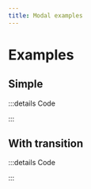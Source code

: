 ```yaml
---
title: Modal examples
---
```


# Examples

## Simple

<PreviewIframe src="./stories/simple/story.html" />

:::details Code

<SimpleTabs :items="['app.twig', 'app.js']">
  <template #content-1>

<<< ./components/molecules/Modal/stories/simple/app.twig

  </template>
  <template #content-2>

<<< ./components/molecules/Modal/stories/simple/app.js

  </template>
</SimpleTabs>

:::

## With transition

<PreviewIframe src="./stories/transition/story.html" />

:::details Code

<SimpleTabs :items="['app.twig', 'app.js']">
  <template #content-1>

<<< ./components/molecules/Modal/stories/simple/app.twig

  </template>
  <template #content-2>

<<< ./components/molecules/Modal/stories/transition/app.js

  </template>
</SimpleTabs>

:::
